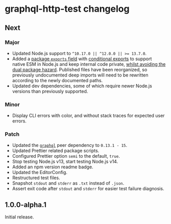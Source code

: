 # graphql-http-test changelog

## Next

### Major

- Updated Node.js support to `^10.17.0 || ^12.0.0 || >= 13.7.0`.
- Added a [package `exports` field](https://nodejs.org/api/esm.html#esm_package_entry_points) with [conditional exports](https://nodejs.org/api/esm.html#esm_conditional_exports) to support native ESM in Node.js and keep internal code private, [whilst avoiding the dual package hazard](https://nodejs.org/api/esm.html#esm_approach_1_use_an_es_module_wrapper). Published files have been reorganized, so previously undocumented deep imports will need to be rewritten according to the newly documented paths.
- Updated dev dependencies, some of which require newer Node.js versions than previously supported.

### Minor

- Display CLI errors with color, and without stack traces for expected user errors.

### Patch

- Updated the [`graphql`](https://npm.im/graphql) peer dependency to `0.13.1 - 15`.
- Updated Prettier related package scripts.
- Configured Prettier option `semi` to the default, `true`.
- Stop testing Node.js v13, start testing Node.js v14.
- Added an npm version readme badge.
- Updated the EditorConfig.
- Restructured test files.
- Snapshot `stdout` and `stderr` as `.txt` instead of `.json`.
- Assert exit code after `stdout` and `stderr` for easier test failure diagnosis.

## 1.0.0-alpha.1

Initial release.
